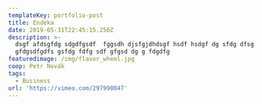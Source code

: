 ```yaml
---
templateKey: portfolio-post
title: Endeka
date: 2019-05-31T22:45:15.256Z
description: >-
  dsgf afdsgfdg sdgdfgsdf  fggsdh djsfgjdhdsgf hsdf hsdgf dg sfdg dfsg sfgds  ds
  gfdgsdfgdfs gsfdg fdfg sdf gfgsd dg g fdgdfg
featuredimage: /img/flavor_wheel.jpg
coop: Petr Novák
tags:
  - Business
url: 'https://vimeo.com/297990047'
---
```


